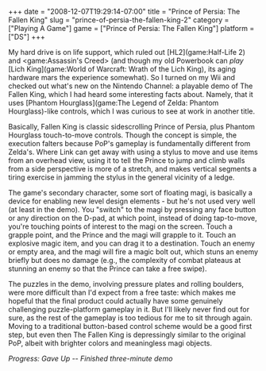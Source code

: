 +++
date = "2008-12-07T19:29:14-07:00"
title = "Prince of Persia: The Fallen King"
slug = "prince-of-persia-the-fallen-king-2"
category = ["Playing A Game"]
game = ["Prince of Persia: The Fallen King"]
platform = ["DS"]
+++

My hard drive is on life support, which ruled out [HL2](game:Half-Life 2) and <game:Assassin's Creed> (and though my old Powerbook can <i>play</i> [Lich King](game:World of Warcraft: Wrath of the Lich King), its aging hardware mars the experience somewhat).  So I turned on my Wii and checked out what's new on the Nintendo Channel: a playable demo of The Fallen King, which I had heard some interesting facts about.  Namely, that it uses [Phantom Hourglass](game:The Legend of Zelda: Phantom Hourglass)-like controls, which I was curious to see at work in another title.

Basically, Fallen King is classic sidescrolling Prince of Persia, plus Phantom Hourglass touch-to-move controls.  Though the concept is simple, the execution falters because PoP's gameplay is fundamentally different from Zelda's.  Where Link can get away with using a stylus to move and use items from an overhead view, using it to tell the Prince to jump and climb walls from a side perspective is more of a stretch, and makes vertical segments a tiring exercise in jamming the stylus in the general vicinity of a ledge.

The game's secondary character, some sort of floating magi, is basically a device for enabling new level design elements - but he's not used very well (at least in the demo).  You "switch" to the magi by pressing any face button or any direction on the D-pad, at which point, instead of doing tap-to-move, you're touching points of interest to the magi on the screen.  Touch a grapple point, and the Prince and the magi will grapple to it.  Touch an explosive magic item, and you can drag it to a destination.  Touch an enemy or empty area, and the magi will fire a magic bolt out, which stuns an enemy briefly but does no damage (e.g., the complexity of combat plateaus at stunning an enemy so that the Prince can take a free swipe).

The puzzles in the demo, involving pressure plates and rolling boulders, were more difficult than I'd expect from a free taste: which makes me hopeful that the final product could actually have some genuinely challenging puzzle-platform gameplay in it.  But I'll likely never find out for sure, as the rest of the gameplay is too tedious for me to sit through again.  Moving to a traditional button-based control scheme would be a good first step, but even then The Fallen King is depressingly similar to the original PoP, albeit with brighter colors and meaningless magi objects.

<i>Progress: Gave Up -- Finished three-minute demo</i>